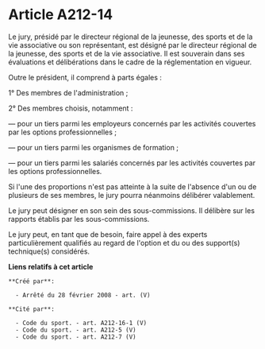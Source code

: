 # Article A212-14

Le jury, présidé par le directeur régional de la jeunesse, des sports et de la vie associative ou son représentant, est
désigné par le directeur régional de la jeunesse, des sports et de la vie associative. Il est souverain dans ses évaluations
et délibérations dans le cadre de la réglementation en vigueur.

Outre le président, il comprend à parts égales :

1° Des membres de l'administration ;

2° Des membres choisis, notamment :

― pour un tiers parmi les employeurs concernés par les activités couvertes par les options professionnelles ;

― pour un tiers parmi les organismes de formation ;

― pour un tiers parmi les salariés concernés par les activités couvertes par les options professionnelles.

Si l'une des proportions n'est pas atteinte à la suite de l'absence d'un ou de plusieurs de ses membres, le jury pourra
néanmoins délibérer valablement.

Le jury peut désigner en son sein des sous-commissions. Il délibère sur les rapports établis par les sous-commissions.

Le jury peut, en tant que de besoin, faire appel à des experts particulièrement qualifiés au regard de l'option et du ou des
support(s) technique(s) considérés.

**Liens relatifs à cet article**

	**Créé par**:

	  - Arrêté du 28 février 2008 - art. (V)

	**Cité par**:

	  - Code du sport. - art. A212-16-1 (V)
	  - Code du sport. - art. A212-5 (V)
	  - Code du sport. - art. A212-7 (V)
